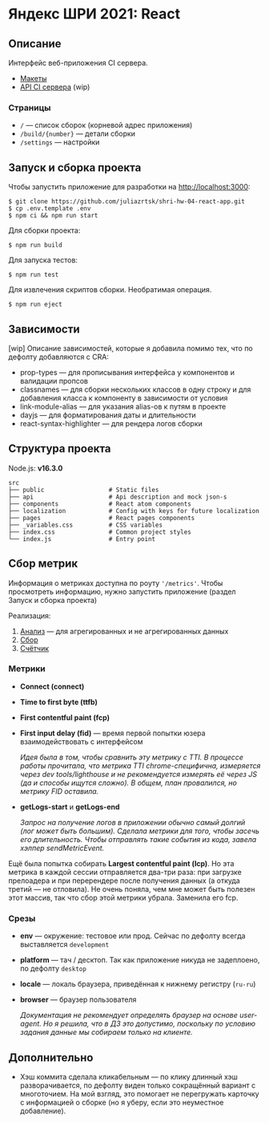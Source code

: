 # Яндекс ШРИ 2021: React

## Описание

Интерфейс веб-приложения CI сервера.

- [Макеты](<https://www.figma.com/file/vA6BJJ3AiWar3Q3bq30eyG/SHRI-homework-(specification)?node-id=0%3A1>)
- [API CI сервера](./src/api/api.json) (wip)

### Страницы

- `/` — список сборок (корневой адрес приложения)
- `/build/{number}` — детали сборки
- `/settings` — настройки

## Запуск и сборка проекта

Чтобы запустить приложение для разработки на [http://localhost:3000](http://localhost:3000):

```shell
$ git clone https://github.com/juliazrtsk/shri-hw-04-react-app.git
$ cp .env.template .env
$ npm ci && npm run start
```

Для сборки проекта:

```shell
$ npm run build
```

Для запуска тестов:

```shell
$ npm run test
```

Для извлечения скриптов сборки. Необратимая операция.

```shell
$ npm run eject
```

## Зависимости

[wip] Описание зависимостей, которые я добавила помимо тех, что по дефолту добавляются с CRA:

- prop-types — для прописывания интерфейса у компонентов и валидации пропсов
- classnames — для сборки нескольких классов в одну строку и для добавления класса к компоненту в зависимости от условия
- link-module-alias — для указания alias-ов к путям в проекте
- dayjs — для форматирования даты и длительности
- react-syntax-highlighter — для рендера логов сборки

## Структура проекта

Node.js: **v16.3.0**

```
src
├── public                  # Static files
├── api                     # Api description and mock json-s
├── components              # React atom components
├── localization            # Config with keys for future localization
├── pages                   # React pages components
├── _variables.css          # CSS variables
├── index.css               # Common project styles
└── index.js                # Entry point
```

## Сбор метрик

Информация о метриках доступна по роуту `'/metrics'`.
Чтобы просмотреть информацию, нужно запустить приложение (раздел Запуск и сборка проекта)

Реализация:

1. [Анализ](./src/metrics/stats.js) — для агрегированных и не агрегированных данных
2. [Сбор](./src/metrics/index.js)
3. [Счётчик](./src/metrics/send.js)

### Метрики

- **Connect (connect)**
- **Time to first byte (ttfb)**
- **First contentful paint (fcp)**
- **First input delay (fid)** — время первой попытки юзера взаимодействовать с интерфейсом

  _Идея была в том, чтобы сравнить эту метрику с TTI. В процессе работы прочитала,
  что метрика TTI chrome-специфична, измеряется через dev tools/lighthouse и
  не рекомендуется измерять её через JS (да и способы ищутся сложно). В общем,
  план провалился, но метрику FID оставила._

- **getLogs-start** и **getLogs-end**

  _Запрос на получение логов в приложении обычно самый долгий (лог может быть большим).
  Сделала метрики для того, чтобы засечь его длительность. Чтобы отправлять
  такие события из кода, завела хэлпер sendMetricEvent._

Ещё была попытка собирать **Largest contentful paint (lcp)**.
Но эта метрика в каждой сессии отправляется два-три раза: при загрузке прелоадера
и при перерендере после получения данных (а откуда третий — не отловила).
Не очень поняла, чем мне может быть полезен этот массив, так что сбор этой метрики убрала.
Заменила его fcp.

### Срезы

- **env** — окружение: тестовое или прод. Сейчас по дефолту всегда выставляется `development`
- **platform** — тач / десктоп. Так как приложение никуда не задеплоено, по дефолту `desktop`
- **locale** — локаль браузера, приведённая к нижнему регистру (`ru-ru`)
- **browser** — браузер пользователя

  _Документация не рекомендует определять браузер на основе user-agent.
  Но я решила, что в ДЗ это допустимо, поскольку по условию задания
  данные мы собираем только на клиенте._

## Дополнительно

- Хэш коммита сделала кликабельным — по клику длинный хэш разворачивается, по дефолту виден только сокращённый вариант с многоточием.
  На мой взгляд, это помогает не перегружать карточку с информацией о сборке (но я уберу, если это неуместное добавление).
